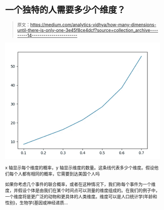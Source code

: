 # 一个独特的人需要多少个维度？

> 原文：<https://medium.com/analytics-vidhya/how-many-dimensions-until-there-is-only-one-3e45f8ce4dcf?source=collection_archive---------14----------------------->

![](img/85e1179d6556bdc60b418285e3212bfc.png)

x 轴显示每个维度的概率，y 轴显示维度的数量。这条线代表多少个维度。假设他们每个人都有相同的概率，它需要到达美国个人吗

如果你考虑几个事件的联合概率，或者在这种情况下，我们称每个事件为一个维度，并假设个体是由我们在某个时间点可以测量的维度组成的。在我们的例子中，一个维度将是更广泛的动物和更具体的人类维度。维度可以是人口统计学(年龄和性别)，生物学(基因或神经递质…